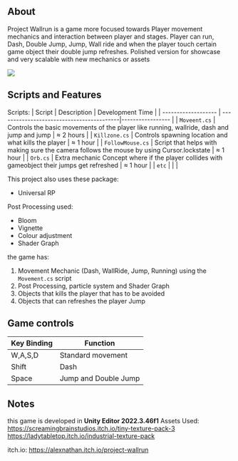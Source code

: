 ## About
Project Wallrun is a game more focused towards Player movement mechanics and interaction between player and stages. Player can run, Dash, Double Jump, Jump, Wall ride and when the player touch certain game object their double jump refreshes. Polished version for showcase and very scalable with new mechanics or assets

<tbody>
    <tr>
      <td><img src="https://github.com/Alexander-NL/ProjectWallRun/blob/main/3Dplatformer%20(1).gif"/></td>
    </tr>
  
<br>

## Scripts and Features
Scripts:
|  Script       | Description                                     | Development Time |
| ------------------- | ------------------------------------------|----------------- |
| `Moveent.cs` | Controls the basic movements of the player like running, wallride, dash and jump and jump | ≈ 2 hours |
| `Killzone.cs`  | Controls spawning location and what kills the player | ≈ 1 hour |
| `FollowMouse.cs`  | Script that helps with making sure the camera follows the mouse by using Cursor.lockstate | ≈ 1 hour |
| `Orb.cs`  | Extra mechanic Concept where if the player collides with gameobject their jumps get refreshed | ≈ 1 hour |
| `etc`  | | |

This project also uses these package:
- Universal RP

Post Processing used:
- Bloom
- Vignette
- Colour adjustment
- Shader Graph

the game has:
1. Movement Mechanic (Dash, WallRide, Jump, Running) using the `Movement.cs` script
2. Post Processing, particle system and Shader Graph
3. Objects that kills the player that has to be avoided
4. Objects that can refreshes the player Jump

## Game controls
| Key Binding       | Function          |
| ----------------- | ----------------- |
| W,A,S,D           | Standard movement |
| Shift | Dash             |
| Space | Jump and Double Jump |

## Notes
this game is developed in **Unity Editor 2022.3.46f1**
Assets Used:
https://screamingbrainstudios.itch.io/tiny-texture-pack-3
https://ladytabletop.itch.io/industrial-texture-pack

itch.io: 
https://alexnathan.itch.io/project-wallrun
